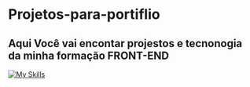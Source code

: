 # Projetos-para-portiflio

## Aqui Você vai encontar projestos e tecnonogia da minha formação FRONT-END
[![My Skills](https://skills.thijs.gg/icons?i=js,html,css)](https://skills.thijs.gg)
